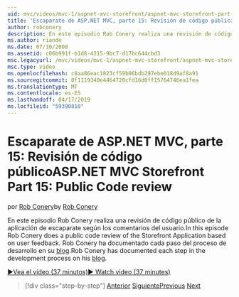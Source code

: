 ```yaml
---
uid: mvc/videos/mvc-1/aspnet-mvc-storefront/aspnet-mvc-storefront-part-15-public-code-review
title: 'Escaparate de ASP.NET MVC, parte 15: Revisión de código pública | Microsoft Docs'
author: robconery
description: En este episodio Rob Conery realiza una revisión de código público de la aplicación de escaparate según los comentarios del usuario. Rob Conery ha documentado cada paso en desarrollo...
ms.author: riande
ms.date: 07/10/2008
ms.assetid: c06b991f-b1d8-4315-9bc7-d17bc644cbd3
msc.legacyurl: /mvc/videos/mvc-1/aspnet-mvc-storefront/aspnet-mvc-storefront-part-15-public-code-review
msc.type: video
ms.openlocfilehash: c8aa86eac1823cf59b06bdb297ebe018d9af8a91
ms.sourcegitcommit: 0f1119340e4464720cfd16d0ff15764746ea1fea
ms.translationtype: MT
ms.contentlocale: es-ES
ms.lasthandoff: 04/17/2019
ms.locfileid: "59390810"
---
```

# <a name="aspnet-mvc-storefront-part-15-public-code-review"></a><span data-ttu-id="cc24e-104">Escaparate de ASP.NET MVC, parte 15: Revisión de código público</span><span class="sxs-lookup"><span data-stu-id="cc24e-104">ASP.NET MVC Storefront Part 15: Public Code review</span></span>

<span data-ttu-id="cc24e-105">por [Rob Conery](https://github.com/robconery)</span><span class="sxs-lookup"><span data-stu-id="cc24e-105">by [Rob Conery](https://github.com/robconery)</span></span>

<span data-ttu-id="cc24e-106">En este episodio Rob Conery realiza una revisión de código público de la aplicación de escaparate según los comentarios del usuario.</span><span class="sxs-lookup"><span data-stu-id="cc24e-106">In this episode Rob Conery does a public code review of the Storefront Application based on user feedback.</span></span> <span data-ttu-id="cc24e-107">Rob Conery ha documentado cada paso del proceso de desarrollo en su [blog](http://blog.wekeroad.com/mvc-storefront/mvcstore-part-15/).</span><span class="sxs-lookup"><span data-stu-id="cc24e-107">Rob Conery has documented each step in the development process on his [blog](http://blog.wekeroad.com/mvc-storefront/mvcstore-part-15/).</span></span>

[<span data-ttu-id="cc24e-108">&#9654;Vea el vídeo (37 minutos)</span><span class="sxs-lookup"><span data-stu-id="cc24e-108">&#9654; Watch video (37 minutes)</span></span>](https://channel9.msdn.com/Blogs/ASP-NET-Site-Videos/aspnet-mvc-storefront-part-15-public-code-review)

> [!div class="step-by-step"]
> <span data-ttu-id="cc24e-109">[Anterior](aspnet-mvc-storefront-part-14-rich-client-interaction.md)
> [Siguiente](aspnet-mvc-storefront-part-16-membership-redo-with-openid.md)</span><span class="sxs-lookup"><span data-stu-id="cc24e-109">[Previous](aspnet-mvc-storefront-part-14-rich-client-interaction.md)
[Next](aspnet-mvc-storefront-part-16-membership-redo-with-openid.md)</span></span>
